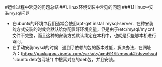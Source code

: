 #运维过程中常见的问题总结
##1. linux环境安装中常见的问题
###1.1 linux中安装mysql问题
* 在ubuntu的环境中我们通常会使用apt-get install mysql-server，在种安装的方式安装的时候会默认给你配置好环境变量，但是由于/etc/mysql/my.cnf文件不完整，而且这种的安装方式默认绑定在本机中，也就是只能够本机进行访问。
* 在手动安装mysql的时候，遇到了依赖的包的版本过低，解决办法，在网址为：(https://packages.ubuntu.com/yakkety/amd64/libmecab2/download "ubuntu deb包网址") 中搜索对应的deb包，并且安装。